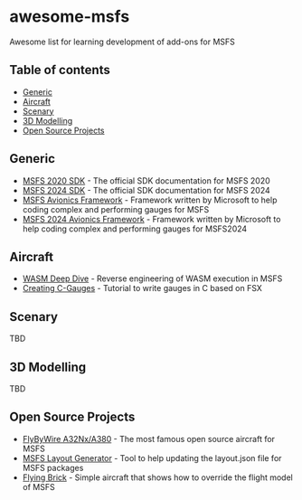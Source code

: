 # awesome-msfs
Awesome list for learning development of add-ons for MSFS

## Table of contents

<!-- toc -->

- [Generic](#generic)
- [Aircraft](#aircraft)
- [Scenary](#scenary)
- [3D Modelling](#3d-modelling)
- [Open Source Projects](#open-source-projects)

<!-- tocstop -->

## Generic

* [MSFS 2020 SDK](https://docs.flightsimulator.com/html/Introduction/Introduction.htm) - The official SDK documentation for MSFS 2020
* [MSFS 2024 SDK](https://docs.flightsimulator.com/msfs2024/flighting/html/1_Introduction/Introduction.htm) - The official SDK documentation for MSFS 2024
* [MSFS Avionics Framework](https://microsoft.github.io/msfs-avionics-mirror) - Framework written by Microsoft to help coding complex and performing gauges for MSFS
* [MSFS 2024 Avionics Framework](https://microsoft.github.io/msfs-avionics-mirror/2024/) - Framework written by Microsoft to help coding complex and performing gauges for MSFS2024

## Aircraft

* [WASM Deep Dive](https://forums.flightsimulator.com/uploads/short-url/AaSUFelXC6mQQiAHeNK09VGLATF.pdf) - Reverse engineering of WASM execution in MSFS
* [Creating C-Gauges](https://www.scribd.com/document/452093082/Creating-C-Gauges-by-dai-griffith-pdf) - Tutorial to write gauges in C based on FSX

## Scenary

TBD

## 3D Modelling

TBD

## Open Source Projects

* [FlyByWire A32Nx/A380](https://github.com/flybywiresim/aircraft) - The most famous open source aircraft for MSFS
* [MSFS Layout Generator](https://github.com/HughesMDflyer4/MSFSLayoutGenerator) - Tool to help updating the layout.json file for MSFS packages
* [Flying Brick](https://github.com/tml1024/flying-brick) - Simple aircraft that shows how to override the flight model of MSFS
